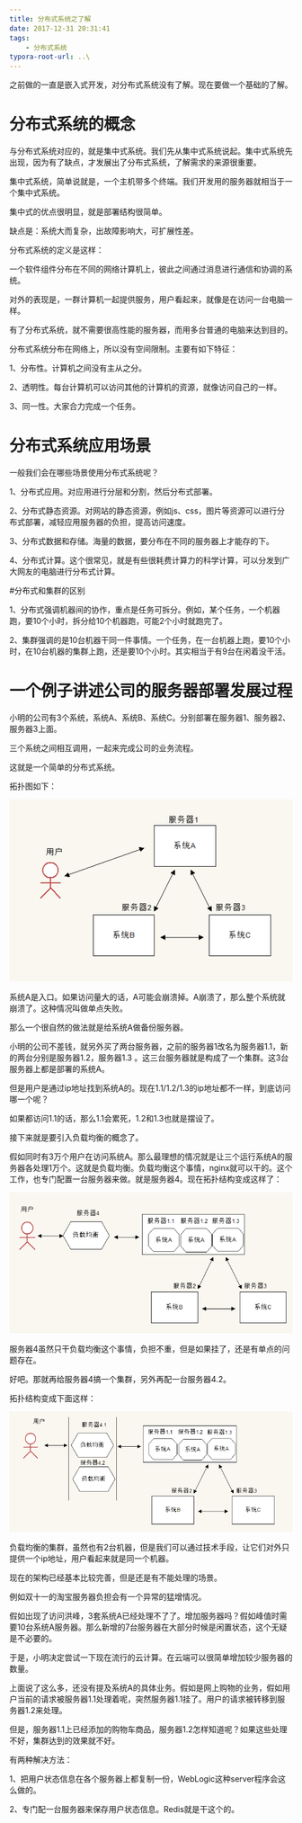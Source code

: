 ```yaml
---
title: 分布式系统之了解
date: 2017-12-31 20:31:41
tags:
	- 分布式系统
typora-root-url: ..\
---
```




之前做的一直是嵌入式开发，对分布式系统没有了解。现在要做一个基础的了解。



# 分布式系统的概念

与分布式系统对应的，就是集中式系统。我们先从集中式系统说起。集中式系统先出现，因为有了缺点，才发展出了分布式系统，了解需求的来源很重要。

集中式系统，简单说就是，一个主机带多个终端。我们开发用的服务器就相当于一个集中式系统。

集中式的优点很明显，就是部署结构很简单。

缺点是：系统大而复杂，出故障影响大，可扩展性差。

分布式系统的定义是这样：

一个软件组件分布在不同的网络计算机上，彼此之间通过消息进行通信和协调的系统。

对外的表现是，一群计算机一起提供服务，用户看起来，就像是在访问一台电脑一样。

有了分布式系统，就不需要很高性能的服务器，而用多台普通的电脑来达到目的。

分布式系统分布在网络上，所以没有空间限制。主要有如下特征：

1、分布性。计算机之间没有主从之分。

2、透明性。每台计算机可以访问其他的计算机的资源，就像访问自己的一样。

3、同一性。大家合力完成一个任务。



# 分布式系统应用场景

一般我们会在哪些场景使用分布式系统呢？

1、分布式应用。对应用进行分层和分割，然后分布式部署。

2、分布式静态资源。对网站的静态资源，例如js、css，图片等资源可以进行分布式部署，减轻应用服务器的负担，提高访问速度。

3、分布式数据和存储。海量的数据，要分布在不同的服务器上才能存的下。

4、分布式计算。这个很常见，就是有些很耗费计算力的科学计算，可以分发到广大网友的电脑进行分布式计算。



#分布式和集群的区别

1、分布式强调机器间的协作，重点是任务可拆分。例如，某个任务，一个机器跑，要10个小时，拆分给10个机器跑，可能2个小时就跑完了。

2、集群强调的是10台机器干同一件事情。一个任务，在一台机器上跑，要10个小时，在10台机器的集群上跑，还是要10个小时。其实相当于有9台在闲着没干活。



# 一个例子讲述公司的服务器部署发展过程

小明的公司有3个系统，系统A、系统B、系统C。分别部署在服务器1、服务器2、服务器3上面。

三个系统之间相互调用，一起来完成公司的业务流程。

这就是一个简单的分布式系统。

拓扑图如下：

![分布式系统之了解-图1](/images/分布式系统之了解-图1.png "分布式系统之了解-图1")

系统A是入口。如果访问量大的话，A可能会崩溃掉。A崩溃了，那么整个系统就崩溃了。这种情况叫做单点失败。

那么一个很自然的做法就是给系统A做备份服务器。

小明的公司不差钱，就另外买了两台服务器，之前的服务器1改名为服务器1.1，新的两台分别是服务器1.2，服务器1.3 。这三台服务器就是构成了一个集群。这3台服务器上都是部署的系统A。

但是用户是通过ip地址找到系统A的。现在1.1/1.2/1.3的ip地址都不一样，到底访问哪一个呢？

如果都访问1.1的话，那么1.1会累死，1.2和1.3也就是摆设了。

接下来就是要引入负载均衡的概念了。

假如同时有3万个用户在访问系统A。那么最理想的情况就是让三个运行系统A的服务器各处理1万个。这就是负载均衡。负载均衡这个事情，nginx就可以干的。这个工作，也专门配置一台服务器来做。就是服务器4。现在拓扑结构变成这样了：

![分布式系统之了解-图2](/images/分布式系统之了解-图2.png "分布式系统之了解-图2")

服务器4虽然只干负载均衡这个事情，负担不重，但是如果挂了，还是有单点的问题存在。

好吧。那就再给服务器4搞一个集群，另外再配一台服务器4.2。

拓扑结构变成下面这样：

![分布式系统之了解-图3](/images/分布式系统之了解-图3.png "分布式系统之了解-图3")

负载均衡的集群，虽然也有2台机器，但是我们可以通过技术手段，让它们对外只提供一个ip地址，用户看起来就是同一个机器。

现在的架构已经基本比较完善，但是还是有不能处理的场景。

例如双十一的淘宝服务器负担会有一个异常的猛增情况。

假如出现了访问洪峰，3套系统A已经处理不了了。增加服务器吗？假如峰值时需要10台系统A服务器。那么新增的7台服务器在大部分时候是闲置状态，这个无疑是不必要的。

于是，小明决定尝试一下现在流行的云计算。在云端可以很简单增加较少服务器的数量。

上面说了这么多，还没有提及系统A的具体业务。假如是网上购物的业务，假如用户当前的请求被服务器1.1处理着呢，突然服务器1.1挂了。用户的请求被转移到服务器1.2来处理。

但是，服务器1.1上已经添加的购物车商品，服务器1.2怎样知道呢？如果这些处理不好，集群达到的效果就不好。

有两种解决方法：

1、把用户状态信息在各个服务器上都复制一份，WebLogic这种server程序会这么做的。

2、专门配一台服务器来保存用户状态信息。Redis就是干这个的。






